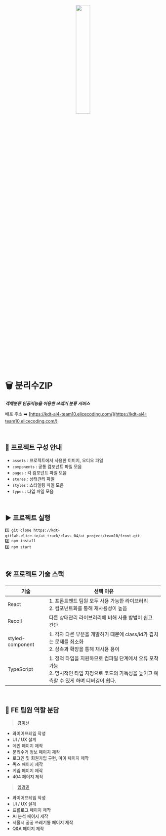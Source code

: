 <div align="center"><img src="https://user-images.githubusercontent.com/95751425/176986789-3a1d5b62-e914-44d7-8bb3-e23355de449b.png" width="30%" /></div>

# 🗑️ 분리수ZIP
***객체분류 인공지능을 이용한 쓰레기 분류 서비스***

배포 주소 ➡️ [https://kdt-ai4-team10.elicecoding.com/](https://kdt-ai4-team10.elicecoding.com/)

<br/>

## 📜 프로젝트 구성 안내

- `assets` : 프로젝트에서 사용한 이미지, 오디오 파일
- `components` : 공통 컴포넌트 파일 모음
- `pages` : 각 컴포넌트 파일 모음
- `stores` : 상태관리 파일
- `styles` : 스타일링 파일 모음
- `types` : 타입 파일 모음

<br/>

## ▶️ 프로젝트 실행

```
1️⃣ git clone https://kdt-gitlab.elice.io/ai_track/class_04/ai_project/team10/front.git
2️⃣ npm install
3️⃣ npm start
```

<br/>

## 🛠 프로젝트 기술 스택

| 기술 |  선택 이유 |
| --- | --- |
| React | 1. 프론트엔드 팀원 모두 사용 가능한 라이브러리 <br/> 2. 컴포넌트화를 통해 재사용성이 높음 |
| Recoil | 다른 상태관리 라이브러리에 비해 사용 방법이 쉽고 간단 |
| styled-component | 1. 각자 다른 부분을 개발하기 때문에 class/id가 겹치는 문제를 최소화 <br/> 2. 상속과 확장을 통해 재사용 용이 |
| TypeScript | 1. 정적 타입을 지원하므로 컴파일 단계에서 오류 포착 가능 <br/>2. 명시적인 타입 지정으로 코드의 가독성을 높이고 예측할 수 있게 하며 디버깅이 쉽다. |




<br/>

## 👥 FE 팀원 역할 분담

> [강미선](https://github.com/KangMiSun17)
> 
- 와이어프레임 작성
- UI / UX 설계
- 메인 페이지 제작
- 분리수거 정보 페이지 제작
- 로그인 및 회원가입 구현, 마이 페이지 제작
- 퀴즈 페이지 제작
- 게임 페이지 제작
- 404 페이지 제작

> [임경민](https://github.com/aeebbr)
> 
- 와이어프레임 작성
- UI / UX 설계
- 프롤로그 페이지 제작
- AI 분석 페이지 제작
- 서울시 공공 쓰레기통 페이지 제작
- Q&A 페이지 제작
